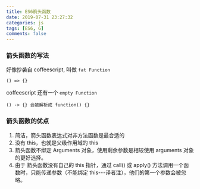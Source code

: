 ```yaml
---
title: ES6箭头函数
date: 2019-07-31 23:27:32
categories: js
tags: [ES6, G]
comments: false
---
```


### 箭头函数的写法

好像抄袭自 coffeescript, 叫做 `fat Function`

    () => {}

coffeescript 还有一个 `empty Function`

    () -> {} 会被解析成 function() {}

### 箭头函数的优点

1. 简洁，箭头函数表达式对非方法函数是最合适的
2. 没有 this，也就是父级作用域的 this
3. 箭头函数不绑定 Arguments 对象，使用剩余参数是相较使用 arguments 对象的更好选择。
4. 由于 箭头函数没有自己的 this 指针，通过 call() 或 apply() 方法调用一个函数时，只能传递参数（不能绑定 this---译者注），他们的第一个参数会被忽略。
